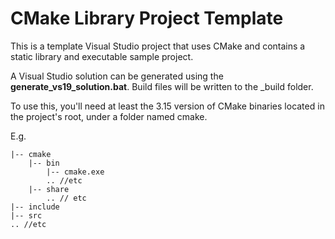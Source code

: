 # CMake Library Project Template

This is a template Visual Studio project that uses CMake and contains a static library and executable sample project. 

A Visual Studio solution can be generated using the **generate_vs19_solution.bat**. Build files will be written to the _build folder.

To use this, you'll need at least the 3.15 version of CMake binaries located in the project's root, under a folder named cmake. 

E.g. 

```cmake-library-project-template/
|-- cmake
    |-- bin
        |-- cmake.exe
        .. //etc
    |-- share
        .. // etc
|-- include
|-- src
.. //etc
        
